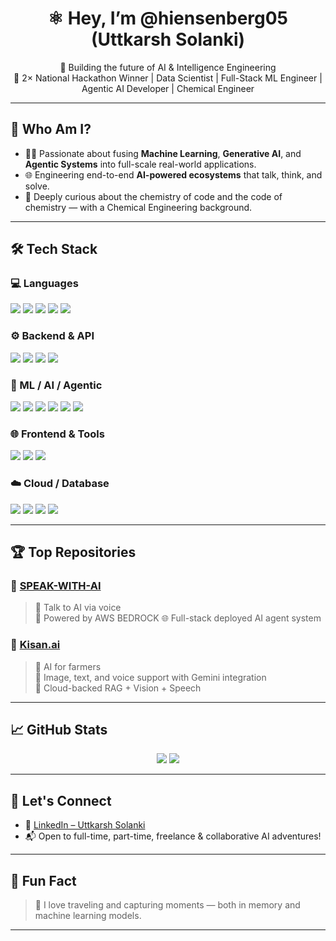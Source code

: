 <h1 align="center">⚛️ Hey, I’m @hiensenberg05 (Uttkarsh Solanki)</h1>

<p align="center">
🚀 Building the future of AI & Intelligence Engineering<br>
🎯 2× National Hackathon Winner | Data Scientist | Full-Stack ML Engineer | Agentic AI Developer | Chemical Engineer
</p>

---

## 🧠 Who Am I?

- 👨‍💻 Passionate about fusing **Machine Learning**, **Generative AI**, and **Agentic Systems** into full-scale real-world applications.
- 🌐 Engineering end-to-end **AI-powered ecosystems** that talk, think, and solve.
- 🧪 Deeply curious about the chemistry of code and the code of chemistry — with a Chemical Engineering background.

---

## 🛠️ Tech Stack

### 💻 Languages
<p>
  <img src="https://img.shields.io/badge/Python-3776AB?logo=python&logoColor=white" />
  <img src="https://img.shields.io/badge/C++-00599C?logo=c%2B%2B&logoColor=white" />
  <img src="https://img.shields.io/badge/C-555555?logo=c&logoColor=white" />
  <img src="https://img.shields.io/badge/JavaScript-F7DF1E?logo=javascript&logoColor=black" />
  <img src="https://img.shields.io/badge/TypeScript-3178C6?logo=typescript&logoColor=white" />
</p>

### ⚙️ Backend & API
<p>
  <img src="https://img.shields.io/badge/FastAPI-009688?logo=fastapi&logoColor=white" />
  <img src="https://img.shields.io/badge/Express.js-000000?logo=express&logoColor=white" />
  <img src="https://img.shields.io/badge/Node.js-339933?logo=node.js&logoColor=white" />
  <img src="https://img.shields.io/badge/REST-FF6F00?logo=postman&logoColor=white" />
</p>

### 🧠 ML / AI / Agentic
<p>
  <img src="https://img.shields.io/badge/TensorFlow-FF6F00?logo=tensorflow&logoColor=white" />
  <img src="https://img.shields.io/badge/PyTorch-EE4C2C?logo=pytorch&logoColor=white" />
  <img src="https://img.shields.io/badge/scikit--learn-F7931E?logo=scikitlearn&logoColor=white" />
  <img src="https://img.shields.io/badge/LangChain-000000?logo=langchain&logoColor=white" />
  <img src="https://img.shields.io/badge/LangGraph-1A73E8?logo=google&logoColor=white" />
  <img src="https://img.shields.io/badge/CrewAI-1B1F23?logo=github&logoColor=white" />
</p>

### 🌐 Frontend & Tools
<p>
  <img src="https://img.shields.io/badge/React-61DAFB?logo=react&logoColor=black" />
  <img src="https://img.shields.io/badge/Next.js-000000?logo=next.js&logoColor=white" />
  <img src="https://img.shields.io/badge/Vite-646CFF?logo=vite&logoColor=white" />
</p>

### ☁️ Cloud / Database
<p>
  <img src="https://img.shields.io/badge/AWS-232F3E?logo=amazonaws&logoColor=white" />
  <img src="https://img.shields.io/badge/Google%20Cloud-4285F4?logo=googlecloud&logoColor=white" />
  <img src="https://img.shields.io/badge/MongoDB-47A248?logo=mongodb&logoColor=white" />
  <img src="https://img.shields.io/badge/MySQL-4479A1?logo=mysql&logoColor=white" />
</p>

---

## 🏆 Top Repositories

### 🔹 [SPEAK-WITH-AI](https://github.com/hiensenberg05/SPEAK-WITH-AI)
> 🎤 Talk to AI via voice  
> 🧠 Powered by AWS BEDROCK
> 🌐 Full-stack deployed AI agent system

### 🔹 [Kisan.ai](https://github.com/hiensenberg05/kisan.ai)
> 🌾 AI for farmers  
> 📸 Image, text, and voice support with Gemini integration  
> 🔗 Cloud-backed RAG + Vision + Speech

---

## 📈 GitHub Stats

<p align="center">
  <img src="https://github-readme-stats.vercel.app/api?username=hiensenberg05&show_icons=true&theme=react&count_private=true" />
  <img src="https://github-readme-streak-stats.herokuapp.com/?user=hiensenberg05&theme=react" />
</p>

---

## 🤝 Let's Connect

- 🔗 [LinkedIn – Uttkarsh Solanki](https://www.linkedin.com/in/uttkarsh-solanki-6354a5297/)
- 📬 Open to full-time, part-time, freelance & collaborative AI adventures!

---

## 🌌 Fun Fact

> 🧳 I love traveling and capturing moments — both in memory and machine learning models.

---

<!---
hiensenberg05/hiensenberg05 is a ✨ special ✨ repository because its `README.md` appears on your GitHub profile.
You can click the Preview link to take a look at your changes.
--->
